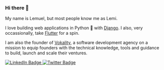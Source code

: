 ### Hi there 👋

My name is Lemuel, but most people know me as Lemi.

I love building web applications in Python 🐍 with [Django](http://djangoproject.com). I also, very occassionally, take [Flutter](https://flutter.dev) for a spin.

I am also the founder of [Vokality](https://www.github.com/vokality), a software development agency on a mission to equip founders with the technical knowledge, tools and guidance to build, launch and scale their ventures.

<div id="badges">
  <a href="https://www.linkedin.com/in/lemuelboyce/">
    <img src="https://img.shields.io/badge/LinkedIn-blue?style=for-the-badge&logo=linkedin&logoColor=white" alt="LinkedIn Badge"/>
  </a>
  <a href="http://twitter.com/rhymiz">
    <img src="https://img.shields.io/badge/Twitter-blue?style=for-the-badge&logo=twitter&logoColor=white" alt="Twitter Badge"/>
  </a>
</div>
